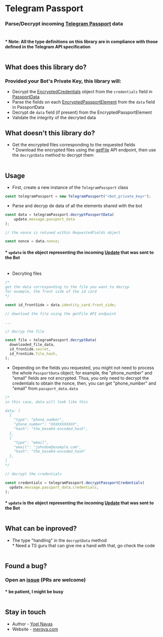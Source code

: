 # Telegram Passport

### Parse/Decrypt incoming [Telegram Passport](https://core.telegram.org/passport) data<br/><br/>

#### \* Note: All the type definitions on this library are in compliance with those defined in the Telegram API specification<br/><br/>

## What does this library do?

### Provided your Bot's Private Key, this library will:

- Decrypt the [EncryptedCredentials](https://core.telegram.org/bots/api#encryptedcredentials) object from the `credentials` field in [PassportData](https://core.telegram.org/bots/api#passportdata)
- Parse the fields on each [EncryptedPassportElement](https://core.telegram.org/bots/api#encryptedpassportelement) from the `data` field in PassportData
- Decrypt de `data` field (if present) from the EncryptedPassportElement
- Validate the integrity of the decryted data

## What doesn't this library do?

- Get the encrypted files corresponding to the requested fields<br/>\* Download the encrypted files using the [getFile](https://core.telegram.org/bots/api#getfile) API endpoint, then use the `decryptData` method to decrypt them
  <br/><br/>

## Usage

- First, create a new instance of the `TelegramPassport` class

```typescript
const telegramPassport = new TelegramPassport("<bot_private_key>");
```

- Parse and decryp de data of all the elements shared with the bot

```typescript
const data = telegramPassport.decryptPassportData(
    update.message.passport_data
);

// the nonce is retuned within RequestedFields object

const nonce = data.nonce;
```

#### \* `update` is the object representing the incoming [Update](https://core.telegram.org/bots/api#update) that was sent to the Bot<br/><br/>

- Decryting files

```typescript
/*
get the data corresponding to the file you want to decryp
for example, the front side of the id card
*/

const id_frontSide = data.identity_card.front_side;

// download the file using the getFile API endpoint

...

// decryp the file

const file = telegramPassport.decryptData(
  downloaded_file_data,
  id_fronSide.secret,
  id_fronSide.file_hash,
);
```

- Depending on the fields you requested, you might not need to process the whole `PassportData` object; for example, the "phone_number" and "email" fields are not encrypted. Thus, you only need to decrypt the credentials to obtain the nonce, then, you can get "phone_number" and "email" from `passport_data.data`

```typescript
/*
in this case, data will look like this

data: [
  {
    "type": "phone_number",
    "phone_number": "XXXXXXXXXXX",
    "hash": "the_base64-encoded_hash",
  },
  {
    "type": "email",
    "email": "johndoe@example.com",
    "hash": "the_base64-encoded_hash"
  },
]
*/

// decrypt the credentials

const credentials = telegramPassport.decryptPassportCredentials(
  update.message.passport_data.credentials,
);
```

#### \* `update` is the object representing the incoming [Update](https://core.telegram.org/bots/api#update) that was sent to the Bot<br/><br/>

## What can be inproved?

- The type "handling" in the `decryptData` method<br/>\* Need a TS guru that can give me a hand with that, go check the code<br/><br/>

## Found a bug?

### Open an [issue](https://github.com/merqva/telegram-passport/issues) (PRs are welcome)

#### \* be patient, I might be busy<br/><br/>

## Stay in touch

- Author - [Yoel Navas](mailto:yn4v4s@gmail.com)
- Website - [merqva.com](https://merqva.com/)
